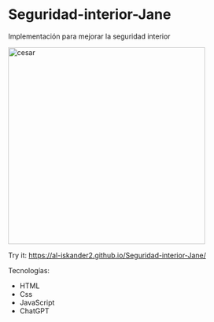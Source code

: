 # Seguridad-interior-Jane
Implementación para mejorar la seguridad interior

<img src="mini-seguridad.jpg" alt="cesar" width="400"/>

Try it: https://al-iskander2.github.io/Seguridad-interior-Jane/ 

Tecnologías:
- HTML
- Css
- JavaScript
- ChatGPT
